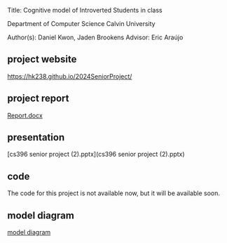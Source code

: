 Title: Cognitive model of Introverted Students in class


Department of Computer Science
Calvin University


Author(s): Daniel Kwon, Jaden Brookens
Advisor: Eric Araújo


## project website

https://hk238.github.io/2024SeniorProject/





## project report

[Report.docx](Report.docx)

## presentation

[cs396 senior project (2).pptx](cs396 senior project (2).pptx)

## code

The code for this project is not available now, but it will be available soon.

## model diagram

[model diagram](https://drive.google.com/file/d/1xSVYtd6w78K-WdaY2509JwVabDO8J1Hl/view?usp=sharing)

